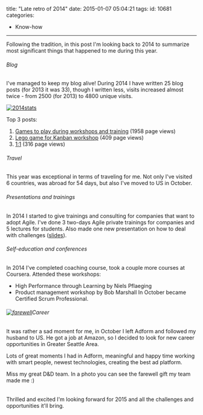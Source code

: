 title: "Late retro of 2014"
date: 2015-01-07 05:04:21
tags:
id: 10681
categories:
  - Know-how
---

Following the tradition, in this post I'm looking back to 2014 to summarize most significant things that happened to me during this year.

###### Blog

I've managed to keep my blog alive! During 2014 I have written 25 blog posts (for 2013 it was 33), though I written less, visits increased almost twice - from 2500 (for 2013) to 4800 unique visits.

[![2014stats](http://files.bebetterleader.com/media/2014stats-1024x305.png)](http://files.bebetterleader.com/media/2014stats.png)

Top 3 posts:

1.  [Games to play during workshops and training](http://www.bebetterleader.com/games-to-play-during-workshops-and-training/ "Games to play during workshops and training") (1958 page views)
2.  [Lego game for Kanban workshop](http://www.bebetterleader.com/lego-game-for-kanban-workshop/ "Lego game for Kanban workshop") (409 page views)
3.  [1:1](http://www.bebetterleader.com/11/ "1:1") (316 page views)

###### Travel

This year was exceptional in terms of traveling for me. Not only I've visited 6 countries, was abroad for 54 days, but also I've moved to US in October.

###### Presentations and trainings

In 2014 I started to give trainings and consulting for companies that want to adopt Agile. I've done 3 two-days Agile private trainings for companies and 5 lectures for students. Also made one new presentation on how to deal with challenges ([slides](https://speakerdeck.com/jelenafiodorova/keep-calm-and-meet-challenge)).

###### Self-education and conferences

In 2014 I've completed coaching course, took a couple more courses at Coursera. Attended these workshops:

*   High Performance through Learning by Niels Pflaeging
*   Product management workshop by Bob Marshall
In October became Certified Scrum Professional.

###### [![farewell](http://files.bebetterleader.com/media/farewell-300x233.jpg)](http://files.bebetterleader.com/media/farewell.jpg)Career

It was rather a sad moment for me, in October I left Adform and followed my husband to US. He got a job at Amazon, so I decided to look for new career opportunities in Greater Seattle Area.

Lots of great moments I had in Adform, meaningful and happy time working with smart people, newest technologies, creating the best ad platform.

Miss my great D&amp;D team. In a photo you can see the farewell gift my team made me :)

###### 

Thrilled and excited I'm looking forward for 2015 and all the challenges and opportunities it'll bring.